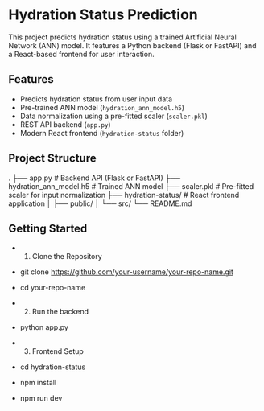 # Hydration Status Prediction

This project predicts hydration status using a trained Artificial Neural Network (ANN) model. It features a Python backend (Flask or FastAPI) and a React-based frontend for user interaction.

## Features

- Predicts hydration status from user input data
- Pre-trained ANN model (`hydration_ann_model.h5`)
- Data normalization using a pre-fitted scaler (`scaler.pkl`)
- REST API backend (`app.py`)
- Modern React frontend (`hydration-status` folder)

## Project Structure
.
├── app.py # Backend API (Flask or FastAPI)
├── hydration_ann_model.h5 # Trained ANN model
├── scaler.pkl # Pre-fitted scaler for input normalization
├── hydration-status/ # React frontend application
│ ├── public/
│ └── src/
└── README.md



## Getting Started
- 1. Clone the Repository
- git clone https://github.com/your-username/your-repo-name.git
- cd your-repo-name

- 2. Run the backend
- python app.py

- 3. Frontend Setup
- cd hydration-status
- npm install
- npm run dev
